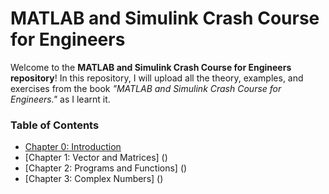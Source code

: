 # MATLAB and Simulink Crash Course for Engineers

Welcome to the **MATLAB and Simulink Crash Course for Engineers repository**! In this repository, I will upload all the theory, examples, and exercises from the book _"MATLAB and Simulink Crash Course for Engineers."_ as I learnt it. 

### Table of Contents
- [Chapter 0: Introduction](https://github.com/asanchezba/MATLAB/tree/main/00_Introduction)
- [Chapter 1: Vector and Matrices] ()
- [Chapter 2: Programs and Functions] ()
- [Chapter 3: Complex Numbers] ()
